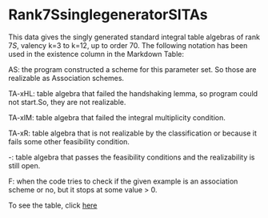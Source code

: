 # Rank7SsinglegeneratorSITAs
This data gives the singly generated standard integral table algebras of rank $7S$, valency k=3 to k=12, up to order $70$. 
The following notation has been used in the existence column in the Markdown Table:

AS: the program constructed a scheme for this parameter set.  So those are realizable as Association schemes.

TA-xHL: table algebra that failed the handshaking lemma, so program could not start.So, they are not realizable.

TA-xIM: table algebra that failed the integral multiplicity condition.

TA-xR: table algebra that is not realizable by the classification or because it fails some other feasibility condition.

-: table algebra that passes the feasibility conditions and the realizability is still open.

F: when the code tries to check if the given example is an association scheme or no, but it stops at some value > 0. 

To see the table, click [here](https://github.com/RoghayehMaleki/QPGdatabase-/blob/main/Rank7SsinglegeneratorSITAs/markdown-table.md)
